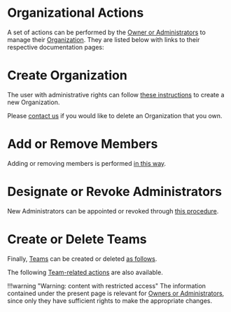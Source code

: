 # Organizational Actions
    
A  set of actions can be performed by the [Owner or Administrators](../../organizations/roles.md) to manage their [Organization](../../organizations/overview.md). They are listed below with links to their respective documentation pages:

# Create Organization

The user with administrative rights can follow [these instructions](create.md) to create a new Organization. 

Please [contact us](//ui/support.md) if you would like to delete an Organization that you own.

# Add or Remove Members

Adding or removing members is performed [in this way](add-remove-member.md).

# Designate or Revoke Administrators

New Administrators can be appointed or revoked through [this procedure](make-revoke-admin.md).

# Create or Delete Teams

Finally, [Teams](../../organizations/teams.md) can be created or deleted [as follows](create-delete-team.md).

The following [Team-related actions](../team/overview.md) are also available.

!!!warning "Warning: content with restricted access"
    The information contained under the present page is relevant for [Owners or Administrators](../../organizations/roles.md), since only they have sufficient rights to make the appropriate changes.
